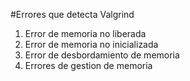 #Errores que detecta Valgrind

1. Error de memoria no liberada
2. Error de memoria no inicializada
3. Error de desbordamiento de memoria
4. Errores de gestion de memoria
